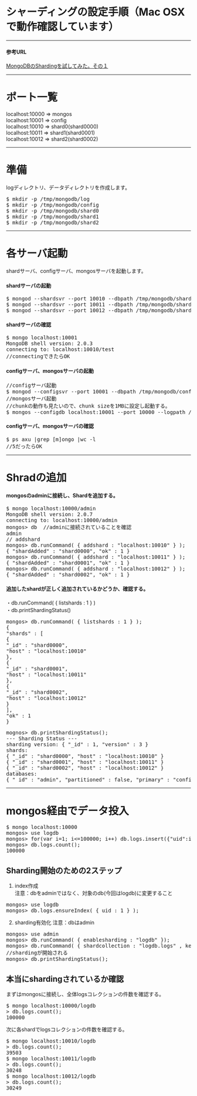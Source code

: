 シャーディングの設定手順（Mac OSXで動作確認しています）
=================

----
#### 参考URL

[MongoDBのShardingを試してみた。その１](http://d.hatena.ne.jp/matsuou1/20110413/1302710901)

----

# ポート一覧
localhost:10000 => mongos  
localhost:10001 => config  
localhost:10010 => shard0(shard0000)  
localhost:10011 => shard1(shard0001)  
localhost:10012 => shard2(shard0002)  

----

# 準備
logディレクトリ、データディレクトリを作成します。

<pre>
$ mkdir -p /tmp/mongodb/log
$ mkdir -p /tmp/mongodb/config
$ mkdir -p /tmp/mongodb/shard0
$ mkdir -p /tmp/mongodb/shard1
$ mkdir -p /tmp/mongodb/shard2
</pre>


----
# 各サーバ起動
shardサーバ、configサーバ、mongosサーバを起動します。

#### shardサーバの起動
<pre>
$ mongod --shardsvr --port 10010 --dbpath /tmp/mongodb/shard0 --logpath /tmp/mongodb/log/shard0.log --rest &
$ mongod --shardsvr --port 10011 --dbpath /tmp/mongodb/shard1 --logpath /tmp/mongodb/log/shard1.log --rest &
$ mongod --shardsvr --port 10012 --dbpath /tmp/mongodb/shard2 --logpath /tmp/mongodb/log/shard2.log --rest &
</pre>

#### shardサーバの確認
<pre>
$ mongo localhost:10001
MongoDB shell version: 2.0.3
connecting to: localhost:10010/test
//connectingできたらOK
</pre>

#### configサーバ、mongosサーバの起動
<pre>
//configサーバ起動
$ mongod --configsvr --port 10001 --dbpath /tmp/mongodb/config --logpath /tmp/mongodb/log/config.log --rest &
//mongosサーバ起動
//chunkの動作も見たいので、chunk sizeを1MBに設定し起動する。
$ mongos --configdb localhost:10001 --port 10000 --logpath /tmp/mongodb/log/mongos.log --chunkSize 1&
</pre>

#### configサーバ、mongosサーバの確認
<pre>
$ ps axu |grep [m]ongo |wc -l
//5だったらOK
</pre>

----
# Shradの追加
#### mongosのadminに接続し、Shardを追加する。
<pre>
$ mongo localhost:10000/admin
MongoDB shell version: 2.0.7
connecting to: localhost:10000/admin
mongos> db  //adminに接続されていることを確認
admin
// addshard
mongos> db.runCommand( { addshard : "localhost:10010" } );
{ "shardAdded" : "shard0000", "ok" : 1 }
mongos> db.runCommand( { addshard : "localhost:10011" } );
{ "shardAdded" : "shard0001", "ok" : 1 }
mongos> db.runCommand( { addshard : "localhost:10012" } );
{ "shardAdded" : "shard0002", "ok" : 1 }
</pre>



#### 追加したshardが正しく追加されているかどうか、確認する。  
・db.runCommand( { listshards : 1 } )  
・db.printShardingStatus()  

<pre>
mongos> db.runCommand( { listshards : 1 } );
{
"shards" : [
{
"_id" : "shard0000",
"host" : "localhost:10010"
},
{
"_id" : "shard0001",
"host" : "localhost:10011"
},
{
"_id" : "shard0002",
"host" : "localhost:10012"
}
],
"ok" : 1
}
</pre>

<pre>
mognos> db.printShardingStatus();
--- Sharding Status ---
sharding version: { "_id" : 1, "version" : 3 }
shards:
{ "_id" : "shard0000", "host" : "localhost:10010" }
{ "_id" : "shard0001", "host" : "localhost:10011" }
{ "_id" : "shard0002", "host" : "localhost:10012" }
databases:
{ "_id" : "admin", "partitioned" : false, "primary" : "config" }
</pre>

----
# mongos経由でデータ投入

<pre>
$ mongo localhost:10000
mongos> use logdb
mongos> for(var i=1; i<=100000; i++) db.logs.insert({"uid":i, "value":Math.floor(Math.random()*100000+1)})
mongos> db.logs.count();
100000
</pre>

## Sharding開始のための2ステップ

1. index作成  
注意：dbをadminではなく、対象のdb(今回はlogdb)に変更すること  
<pre>
mongos> use logdb
mongos> db.logs.ensureIndex( { uid : 1 } );  
</pre>

2. sharding有効化
注意：dbはadmin
<pre>
mongos> use admin
mongos> db.runCommand( { enablesharding : "logdb" });  
mongos> db.runCommand( { shardcollection : "logdb.logs" , key : { uid : 1 } } );
//shardingが開始される
mongos> db.printShardingStatus();
</pre>


## 本当にshardingされているか確認

まずはmongosに接続し、全体logsコレクションの件数を確認する。

<pre>
$ mongo localhost:10000/logdb
> db.logs.count();
100000
</pre>

次に各shardでlogsコレクションの件数を確認する。
<pre>
$ mongo localhost:10010/logdb
> db.logs.count();
39503
$ mongo localhost:10011/logdb
> db.logs.count();
30248
$ mongo localhost:10012/logdb
> db.logs.count();
30249

</pre>













